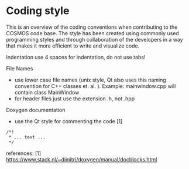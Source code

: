 Coding style
=============
This is an overview of the coding conventions when contributing to the COSMOS code base. 
The style has been created using commonly used programming styles and through collaboration of the developers in a way that makes it more efficient to write and visualize code.

Indentation
use 4 spaces for indentation, do not use tabs!

File Names
* use lower case file names (unix style, Qt also uses this naming convention for C++ classes et. al. ). Example: mainwindow.cpp will contain class MainWindow
* for header files just use the extension .h, not .hpp 

Doxygen documentation
* use the Qt style for commenting the code [1]

```
/*!
 * ... text ...
 */
```

references:
[1] https://www.stack.nl/~dimitri/doxygen/manual/docblocks.html